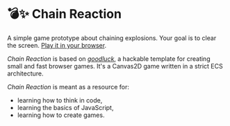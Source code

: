 # 💣✨ Chain Reaction

A simple game prototype about chaining explosions. Your goal is to clear the
screen. [Play it in your browser](https://stasm.github.io/chain-reaction).

_Chain Reaction_ is based on
[_goodluck_](https://github.com/piesku/goodluck/generate), a hackable
template for creating small and fast browser games. It's a Canvas2D game
written in a strict ECS architecture.

_Chain Reaction_ is meant as a resource for:

  - learning how to think in code,
  - learning the basics of JavaScript,
  - learning how to create games.
